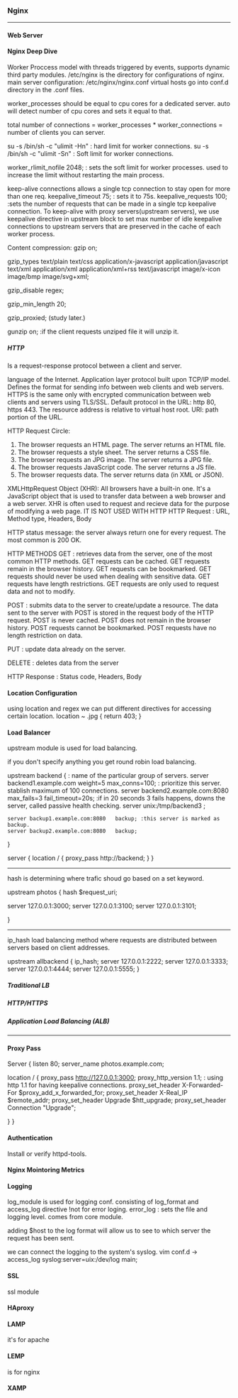 ### Nginx
___
#### Web Server


#### Nginx Deep Dive
Worker Proccess model with threads triggered by events, supports dynamic third party modules.
/etc/nginx is the directory for configurations of nginx.
main server configuration: /etc/nginx/nginx.conf
virtual hosts go into conf.d directory in the .conf files.

worker_processes should be equal to cpu cores for a dedicated server. auto will detect number of cpu cores and sets it equal to that.

total number of connections = worker_processes * worker_connections = number of clients you can server.

su -s /bin/sh -c "ulimit -Hn" : hard limit for worker connections.
su -s /bin/sh -c "ulimit -Sn" : Soft limit for worker connections.

worker_rlimit_nofile 2048; : sets the soft limit for worker processes. used to increase the limit without restarting the main process.

keep-alive connections allows a single tcp connection to stay open for more than one req.
keepalive_timeout 75; : sets it to 75s. 
keepalive_requests 100; :sets the number of requests that can be made in a single tcp keepalive connection.
To keep-alive with proxy servers(upstream servers), we use keepalive directive in upstream block to set max number of idle keepalive connections to upstream servers that are preserved in the cache of each worker process.

Content compression: 
gzip on;

gzip_types text/plain text/css application/x-javascript application/javascript text/xml application/xml application/xml+rss text/javascript image/x-icon image/bmp image/svg+xml;

gzip_disable regex;

gzip_min_length 20;

gzip_proxied; (study later.)

gunzip on; :if the client requests unziped file it will unzip it.
##### HTTP
Is a request-response protocol between a client and server.

language of the Internet. Application layer protocol built upon TCP/IP model. Defines the format for sending info between web clients and web servers.
HTTPS is the same only with encrypted communication between web clients and servers using TLS/SSL.
Default protocol in the URL: http 80, https 443. The resource address is relative to virtual host root.
URI: path portion of the URL.

HTTP Request Circle:
1. The browser requests an HTML page. The server returns an HTML file.
2. The browser requests a style sheet. The server returns a CSS file.
3. The browser requests an JPG image. The server returns a JPG file.
4. The browser requests JavaScript code. The server returns a JS file.
5. The browser requests data. The server returns data (in XML or JSON).

XMLHttpRequest Object (XHR):
All browsers have a built-in one. It's a JavaScript object that is used to transfer data between a web browser and a web server.
XHR is often used to request and recieve data for the purpose of modifying a web page.
IT IS NOT USED WITH HTTP 
HTTP Request : URL, Method type, Headers, Body

HTTP status message: the server always return one for every request. The most common is 200 OK. 




HTTP METHODS
GET : retrieves data from the server, one of the most common HTTP methods. GET requests can be cached. GET requests remain in the browser history. GET requests can be bookmarked. GET requests should never be used when dealing with sensitive data. GET requests have length restrictions. GET requests are only used to request data and not to modify.

POST : submits data to the server to create/update a resource. The data sent to the server with POST is stored in the request body of the HTTP request.
POST is never cached. POST does not remain in the browser history. POST requests cannot be bookmarked. POST requests have no length restriction on data.

PUT : update data already on the server. 

DELETE : deletes data from the server

HTTP Response : Status code, Headers, Body

#### Location Configuration
using location and regex we can put different directives for accessing certain location.
location ~ .jpg {
                        return 403;
}



#### Load Balancer
upstream module is used for load balancing.

if you don't specify anything you get round robin load balancing.

upstream backend {    : name of the particular group of servers.
    server backend1.example.com       weight=5 max_conns=100; : prioritize this server. stablish maximum of 100 connections.
    server backend2.example.com:8080  max_fails=3 fail_timeout=20s; :if in 20 seconds 3 fails happens, downs the server, called passive health checking.
    server unix:/tmp/backend3   ;

    server backup1.example.com:8080   backup; :this server is marked as backup.
    server backup2.example.com:8080   backup;
}

server {
    location / {
        proxy_pass http://backend;
    }
}

___
hash is determining where trafic shoud go based on a set keyword.

upstream photos {
    hash $request_uri;

server 127.0.0.1:3000;
server 127.0.0.1:3100;
server 127.0.0.1:3101;


}
___

ip_hash load balancing method where requests are distributed between servers based on client addresses.

upstream allbackend {
    ip_hash;
    server 127.0.0.1:2222;
    server 127.0.0.1:3333;
    server 127.0.0.1:4444;
    server 127.0.0.1:5555;
}


##### Traditional LB



##### HTTP/HTTPS

##### Application Load Balancing (ALB)



___

#### Proxy Pass
Server {
  listen 80;
  server_name photos.example.com;
  
  location / {
  proxy_pass http://127.0.0.1:3000;
  proxy_http_version 1.1;     : using http 1.1 for having keepalive connections. 
  proxy_set_header X-Forwarded-For $proxy_add_x_forwarded_for;
  proxy_set_header X-Real_IP $remote_addr;
  proxy_set_header Upgrade $htt_upgrade;
  proxy_set_header Connection "Upgrade";
  
  }
}  

#### Authentication
Install or verify httpd-tools.

#### Nginx Mointoring Metrics

#### Logging
log_module is used for logging conf. consisting of log_format and access_log directive !not for error loging.
error_log : sets the file and logging level. comes from core module. 

adding $host to the log format will allow us to see to which server the request has been sent.

 we can connect the logging to the system's syslog. vim conf.d -> 
 access_log syslog:server=uix:/dev/log main;
 
 
#### SSL
ssl module
#### HAproxy

#### LAMP
it's for apache

#### LEMP
is for nginx

#### XAMP


